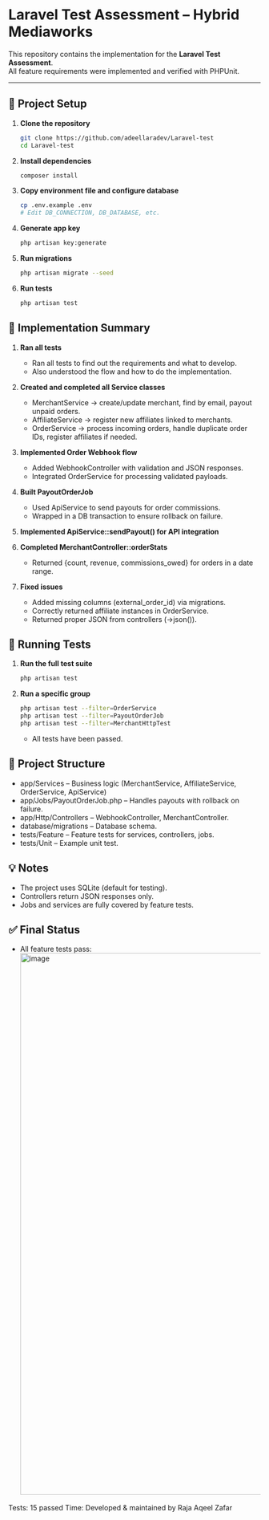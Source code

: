 # Laravel Test Assessment – Hybrid Mediaworks

This repository contains the implementation for the **Laravel Test Assessment**.  
All feature requirements were implemented and verified with PHPUnit.

---

## 📌 Project Setup

1. **Clone the repository**
   ```bash
   git clone https://github.com/adeellaradev/Laravel-test
   cd Laravel-test
   ````
2. **Install dependencies**
    ````bash
    composer install
    ````
3. **Copy environment file and configure database**
    ````bash
    cp .env.example .env
    # Edit DB_CONNECTION, DB_DATABASE, etc.
    ````
4. **Generate app key**
    ````bash
    php artisan key:generate
    ````
5. **Run migrations**
    ````bash
    php artisan migrate --seed
    ````
6. **Run tests**
    ````bash
    php artisan test
    ````
    
## 🚀 Implementation Summary
1. **Ran all tests**
   * Ran all tests to find out the requirements and what to develop.
   * Also understood the flow and how to do the implementation.
2. **Created and completed all Service classes**
    * MerchantService → create/update merchant, find by email, payout unpaid orders.
    * AffiliateService → register new affiliates linked to merchants.
    * OrderService → process incoming orders, handle duplicate order IDs, register affiliates if needed.

3. **Implemented Order Webhook flow**
    * Added WebhookController with validation and JSON responses.
    * Integrated OrderService for processing validated payloads.

4. **Built PayoutOrderJob**
    * Used ApiService to send payouts for order commissions.
    * Wrapped in a DB transaction to ensure rollback on failure.

5. **Implemented ApiService::sendPayout() for API integration**

6. **Completed MerchantController::orderStats**
    * Returned {count, revenue, commissions_owed} for orders in a date range.

7. **Fixed issues**
    * Added missing columns (external_order_id) via migrations.
    * Correctly returned affiliate instances in OrderService.
    * Returned proper JSON from controllers (->json()).

## 🧪 Running Tests
1. **Run the full test suite**
    ````bash
    php artisan test
    ````
2. **Run a specific group**
    ````bash
    php artisan test --filter=OrderService
    php artisan test --filter=PayoutOrderJob
    php artisan test --filter=MerchantHttpTest
    ````
    * All tests have been passed.

## 📂 Project Structure
* app/Services – Business logic (MerchantService, AffiliateService, OrderService, ApiService)
* app/Jobs/PayoutOrderJob.php – Handles payouts with rollback on failure.
* app/Http/Controllers – WebhookController, MerchantController.
* database/migrations – Database schema.
* tests/Feature – Feature tests for services, controllers, jobs.
* tests/Unit – Example unit test.

## 💡 Notes
* The project uses SQLite (default for testing).
* Controllers return JSON responses only.
* Jobs and services are fully covered by feature tests.

## ✅ Final Status
* All feature tests pass:
   <img width="1920" height="1080" alt="image" src="https://github.com/user-attachments/assets/b428f28c-69ae-496f-a92b-5bb8f0fa8d86" />
   
Tests:  15 passed
Time:   <your-time>
Developed & maintained by Raja Aqeel Zafar
